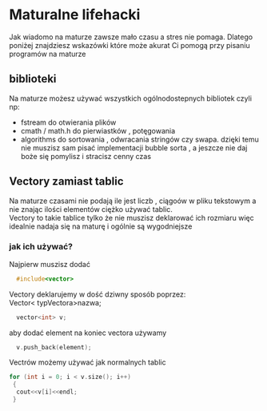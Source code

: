 # Maturalne lifehacki
Jak wiadomo na maturze zawsze mało czasu a stres nie pomaga.
Dlatego poniżej znajdziesz wskazówki które może akurat Ci pomogą przy pisaniu
programów na maturze

## biblioteki
Na maturze możesz używać wszystkich ogólnodostepnych bibliotek
czyli np:
  - fstream do otwierania plików
  - cmath / math.h do pierwiastków , potęgowania
  - algorithms do sortowania , odwracania stringów czy swapa.
dzięki temu nie muszisz sam pisać implementacji bubble sorta , a jeszcze
nie daj boże się pomylisz i stracisz cenny czas

## Vectory zamiast tablic
Na maturze czasami nie podają ile jest liczb , ciągoów w pliku tekstowym
a nie znając ilości elementów ciężko używać tablic.  
Vectory to takie tablice tylko że nie muszisz deklarować ich rozmiaru więc
idealnie nadaja się na maturę i ogólnie są wygodniejsze
### jak ich używać?
Najpierw muszisz dodać
``` c++
  #include<vector>
  ```
  Vectory deklarujemy w dość dziwny sposób poprzez:  
Vector< typVectora>nazwa;
```c++
  vector<int> v;
```
aby dodać element na koniec vectora używamy
```c++
  v.push_back(element);
  ```
  Vectrów możemy używać jak normalnych tablic  
  ``` c++
  for (int i = 0; i < v.size(); i++)
   {
    cout<<v[i]<<endl;
   }
  ```  
  
